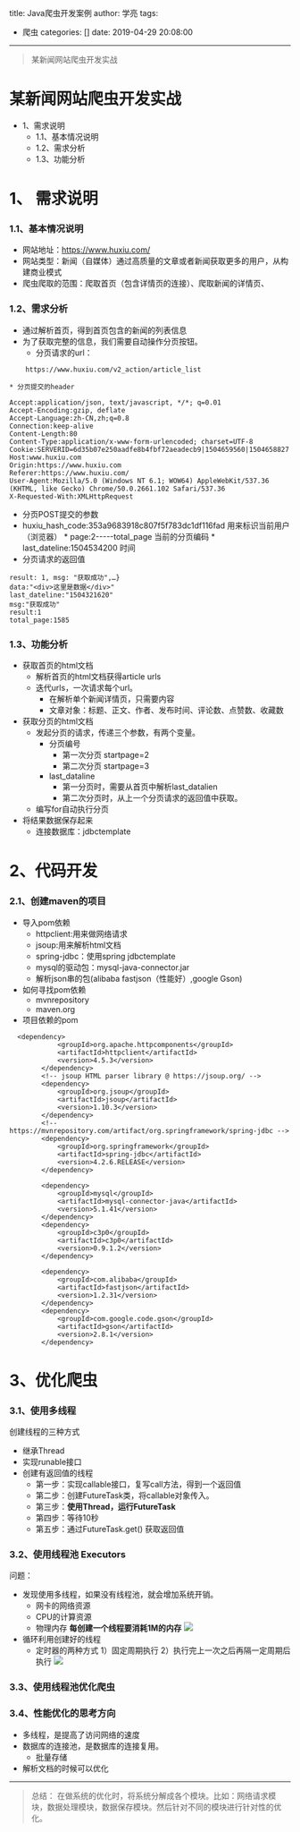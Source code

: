 title: Java爬虫开发案例
author: 学亮
tags:
  - 爬虫
categories: []
date: 2019-04-29 20:08:00
---
> 某新闻网站爬虫开发实战

<!-- more -->

# 某新闻网站爬虫开发实战
* 1、需求说明
	* 1.1、基本情况说明
	* 1.2、需求分析
	* 1.3、功能分析

# 1、 需求说明
### 1.1、基本情况说明
* 网站地址：https://www.huxiu.com/
* 网站类型：新闻（自媒体）通过高质量的文章或者新闻获取更多的用户，从构建商业模式
* 爬虫爬取的范围：爬取首页（包含详情页的连接）、爬取新闻的详情页、


### 1.2、需求分析
* 通过解析首页，得到首页包含的新闻的列表信息
* 为了获取完整的信息，我们需要自动操作分页按钮。
	* 分页请求的url：
````shell
	https://www.huxiu.com/v2_action/article_list
````
	* 分页提交的header
````
Accept:application/json, text/javascript, */*; q=0.01
Accept-Encoding:gzip, deflate
Accept-Language:zh-CN,zh;q=0.8
Connection:keep-alive
Content-Length:80
Content-Type:application/x-www-form-urlencoded; charset=UTF-8
Cookie:SERVERID=6d35b07e250aadfe8b4fbf72aeadecb9|1504659560|1504658827
Host:www.huxiu.com
Origin:https://www.huxiu.com
Referer:https://www.huxiu.com/
User-Agent:Mozilla/5.0 (Windows NT 6.1; WOW64) AppleWebKit/537.36 (KHTML, like Gecko) Chrome/50.0.2661.102 Safari/537.36
X-Requested-With:XMLHttpRequest
````


* 分页POST提交的参数
* huxiu_hash_code:353a9683918c807f5f783dc1df116fad 
		用来标识当前用户（浏览器）
		* page:2-----total_page
			当前的分页编码
		* last_dateline:1504534200
			时间
* 分页请求的返回值
```shell
result: 1, msg: "获取成功",…}
data:"<div>这里是数据</div>"
last_dateline:"1504321620"
msg:"获取成功"
result:1
total_page:1585
```

### 1.3、功能分析
* 获取首页的html文档
	* 解析首页的html文档获得article urls
	* 迭代urls，一次请求每个url。
		* 在解析单个新闻详情页，只需要内容
		* 文章对象：标题、正文、作者、发布时间、评论数、点赞数、收藏数
* 获取分页的html文档
	* 发起分页的请求，传递三个参数，有两个变量。
		* 分页编号
			* 第一次分页 startpage=2
			* 第二次分页 startpage=3
		* last_dataline
			* 第一分页时，需要从首页中解析last_datalien
			* 第二次分页时，从上一个分页请求的返回值中获取。
	* 编写for自动执行分页
* 将结果数据保存起来
	* 连接数据库：jdbctemplate


# 2、代码开发
### 2.1、创建maven的项目
* 导入pom依赖
	* httpclient:用来做网络请求
	* jsoup:用来解析html文档
	* spring-jdbc：使用spring jdbctemplate
	* mysql的驱动包：mysql-java-connector.jar
	* 解析json串的包(alibaba fastjson（性能好）,google Gson)
* 如何寻找pom依赖
	* mvnrepository
	* maven.org
* 项目依赖的pom

```shell
  <dependency>
            <groupId>org.apache.httpcomponents</groupId>
            <artifactId>httpclient</artifactId>
            <version>4.5.3</version>
        </dependency>
        <!-- jsoup HTML parser library @ https://jsoup.org/ -->
        <dependency>
            <groupId>org.jsoup</groupId>
            <artifactId>jsoup</artifactId>
            <version>1.10.3</version>
        </dependency>
        <!-- https://mvnrepository.com/artifact/org.springframework/spring-jdbc -->
        <dependency>
            <groupId>org.springframework</groupId>
            <artifactId>spring-jdbc</artifactId>
            <version>4.2.6.RELEASE</version>
        </dependency>

        <dependency>
            <groupId>mysql</groupId>
            <artifactId>mysql-connector-java</artifactId>
            <version>5.1.41</version>
        </dependency>
        <dependency>
            <groupId>c3p0</groupId>
            <artifactId>c3p0</artifactId>
            <version>0.9.1.2</version>
        </dependency>

        <dependency>
            <groupId>com.alibaba</groupId>
            <artifactId>fastjson</artifactId>
            <version>1.2.31</version>
        </dependency>
        <dependency>
            <groupId>com.google.code.gson</groupId>
            <artifactId>gson</artifactId>
            <version>2.8.1</version>
        </dependency>
```


# 3、优化爬虫
### 3.1、使用多线程
创建线程的三种方式
* 继承Thread
* 实现runable接口
* 创建有返回值的线程
	* 第一步：实现callable接口，复写call方法，得到一个返回值
	* 第二步：创建FutureTask类，将callable对象传入。
	* 第三步：**使用Thread，运行FutureTask**
	* 第四步：等待10秒
	* 第五步：通过FutureTask.get() 获取返回值
    
### 3.2、使用线程池 Executors
问题：
* 发现使用多线程，如果没有线程池，就会增加系统开销。
	* 网卡的网络资源
	* CPU的计算资源
	* 物理内存 **每创建一个线程要消耗1M的内存**
![](img/2017-09-06_160326.png)
* 循环利用创建好的线程
	* 定时器的两种方式 1）固定周期执行 2）执行完上一次之后再隔一定周期后执行
![](img/2017-09-06_160415.png)

### 3.3、使用线程池优化爬虫

### 3.4、性能优化的思考方向
* 多线程，是提高了访问网络的速度
* 数据库的连接池，是数据库的连接复用。
	* 批量存储
* 解析文档的时候可以优化
---------------------------------
> 总结：
在做系统的优化时，将系统分解成各个模块。比如：网络请求模块，数据处理模块，数据保存模块。然后针对不同的模块进行针对性的优化。







